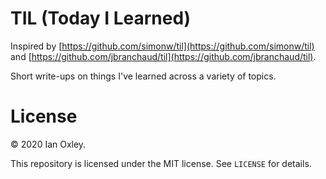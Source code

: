 # TIL (Today I Learned)

Inspired by [https://github.com/simonw/til](https://github.com/simonw/til) and
[https://github.com/jbranchaud/til](https://github.com/jbranchaud/til).

Short write-ups on things I've learned across a variety of topics.

# License
&copy; 2020 Ian Oxley.

This repository is licensed under the MIT license. See `LICENSE` for details.

